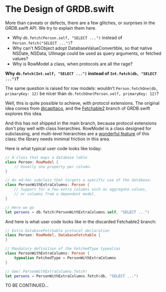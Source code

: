 The Design of GRDB.swift
========================

More than caveats or defects, there are a few glitches, or surprises in the GRDB.swift API. We try to explain them here.

- Why `db.fetch(Person.self, "SELECT ...")` instead of `Person.fetch("SELECT ...")`?
- Why can't NSObject adopt DatabaseValueConvertible, so that native NSDate, NSData, UIImage could be used as query arguments, or fetched values?
- Why is RowModel a class, when protocols are all the rage?


**Why `db.fetch(Int.self, "SELECT ...")` instead of `Int.fetch(db, "SELECT ...")`?**

The same question is raised for row models: wouldn't `Person.fetchOne(db, primaryKey: 12)` be nicer than `db.fetchOne(Person.self, primaryKey: 12)`?

Well, this is quite possible to achieve, with protocol extensions. The original idea comes from [@capttaco](https://twitter.com/capttaco/status/623960943630880769), and the [Fetchable2](https://github.com/groue/GRDB.swift/tree/Fetchable2) branch of GRDB.swift explores this idea.

And this has not shipped in the main branch, because protocol extensions don't play well with class hierarchies. RowModel is a class designed for subclassing, and multi-level hierarchies are a [wonderful feature](README.md#ad-hoc-subclasses) of this class: the library needs minimal friction in this area.

Here is what typical user code looks like today:

```swift
// A class that maps a database table
class Person: RowModel {
    // Usually one property per column.
}

// An ad-hoc subclass that targets a specific use of the database:
class PersonWithExtraColumns: Person {
    // Support for a few extra columns such as aggregate values,
    // or columns from a dependent model.
}

// Here we go
let persons = db.fetch(PersonWithExtraColumns.self, "SELECT ...")
```

And here is what user code looks like in the discarded Fetchable2 branch:

```swift
// Extra DatabaseFetchable protocol declaration
class Person: RowModel, DatabaseFetchable {
}

// Mandatory definition of the FetchedType typealias
class PersonWithExtraColumns: Person {
    typealias FetchedType = PersonWithExtraColumns
}

// Gee! PersonWithExtraColumns.fetch!
let persons = PersonWithExtraColumns.fetch(db, "SELECT ...")
```

TO BE CONTINUED...
